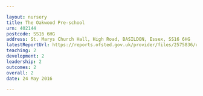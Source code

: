 ```yaml
---

layout: nursery
title: The Oakwood Pre-school
urn: 402144
postcode: SS16 6HG
address: St. Marys Church Hall, High Road, BASILDON, Essex, SS16 6HG
latestReportUrl: https://reports.ofsted.gov.uk/provider/files/2575836/urn/402144.pdf
teaching: 2
development: 2
leadership: 2
outcomes: 2
overall: 2
date: 24 May 2016

---
```

